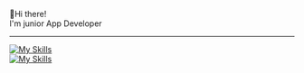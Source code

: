 👋Hi there!<br>
I'm junior App Developer<hr>
[![My Skills](https://skillicons.dev/icons?i=flutter,dart,python,kotlin,swift)](https://skillicons.dev)<br>
[![My Skills](https://skillicons.dev/icons?i=androidstudio,vscode,figma,postman,apple)](https://skillicons.dev)<br>
